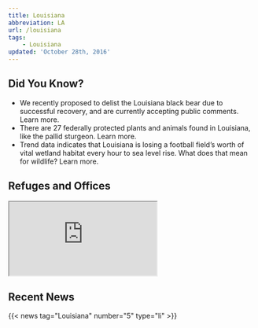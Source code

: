 ```yaml
---
title: Louisiana
abbreviation: LA
url: /louisiana
tags:
    - Louisiana
updated: 'October 28th, 2016'
---
```


## Did You Know?

 - We recently proposed to delist the Louisiana black bear due to successful recovery, and are currently accepting public comments. Learn more.
 - There are 27 federally protected plants and animals found in Louisiana, like the pallid sturgeon. Learn more.
 - Trend data indicates that Louisiana is losing a football field’s worth of vital wetland habitat every hour to sea level rise. What does that mean for wildlife? Learn more.

 ## Refuges and Offices
 <iframe src="https://usfws.github.io/southeast-mega-map/?state=LA&scroll=false" class="state-map"></iframe>

## Recent News
{{< news tag="Louisiana" number="5" type="li" >}}
